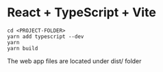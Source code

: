 # React + TypeScript + Vite

```
cd <PROJECT-FOLDER>
yarn add typescript --dev
yarn
yarn build
```

The web app files are located under dist/ folder
